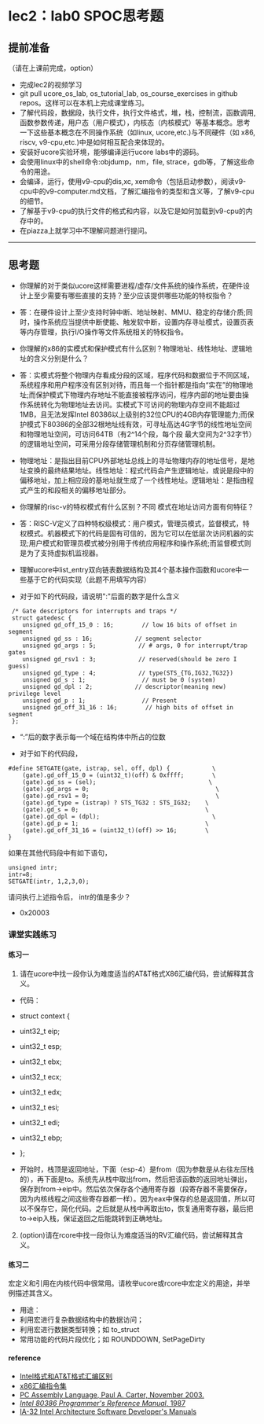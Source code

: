 # lec2：lab0 SPOC思考题

## **提前准备**
（请在上课前完成，option）

- 完成lec2的视频学习
- git pull ucore_os_lab, os_tutorial_lab, os_course_exercises  in github repos。这样可以在本机上完成课堂练习。
- 了解代码段，数据段，执行文件，执行文件格式，堆，栈，控制流，函数调用,函数参数传递，用户态（用户模式），内核态（内核模式）等基本概念。思考一下这些基本概念在不同操作系统（如linux, ucore,etc.)与不同硬件（如 x86, riscv, v9-cpu,etc.)中是如何相互配合来体现的。
- 安装好ucore实验环境，能够编译运行ucore labs中的源码。
- 会使用linux中的shell命令:objdump，nm，file, strace，gdb等，了解这些命令的用途。
- 会编译，运行，使用v9-cpu的dis,xc, xem命令（包括启动参数），阅读v9-cpu中的v9\-computer.md文档，了解汇编指令的类型和含义等，了解v9-cpu的细节。
- 了解基于v9-cpu的执行文件的格式和内容，以及它是如何加载到v9-cpu的内存中的。
- 在piazza上就学习中不理解问题进行提问。

---

## 思考题

- 你理解的对于类似ucore这样需要进程/虚存/文件系统的操作系统，在硬件设计上至少需要有哪些直接的支持？至少应该提供哪些功能的特权指令？
- 答：在硬件设计上至少支持时钟中断、地址映射、MMU、稳定的存储介质;同时，操作系统应当提供中断使能、触发软中断，设置内存寻址模式，设置页表等内存管理，执行I/O操作等文件系统相关的特权指令。

- 你理解的x86的实模式和保护模式有什么区别？物理地址、线性地址、逻辑地址的含义分别是什么？
- 答：实模式将整个物理内存看成分段的区域，程序代码和数据位于不同区域，系统程序和用户程序没有区别对待，而且每一个指针都是指向“实在”的物理地址;而保护模式下物理内存地址不能直接被程序访问，程序内部的地址要由操作系统转化为物理地址去访问。实模式下可访问的物理内存空间不能超过1MB，且无法发挥Intel 80386以上级别的32位CPU的4GB内存管理能力;而保护模式下80386的全部32根地址线有效，可寻址高达4G字节的线性地址空间和物理地址空间，可访问64TB（有2^14个段，每个段 最大空间为2^32字节）的逻辑地址空间，可采用分段存储管理机制和分页存储管理机制。

- 物理地址：是指出目前CPU外部地址总线上的寻址物理内存的地址信号，是地址变换的最终结果地址。线性地址：程式代码会产生逻辑地址，或说是段中的偏移地址，加上相应段的基地址就生成了一个线性地址。逻辑地址：是指由程式产生的和段相关的偏移地址部分。


- 你理解的risc-v的特权模式有什么区别？不同 模式在地址访问方面有何特征？
- 答：RISC-V定义了四种特权级模式：用户模式，管理员模式，监督模式，特权模式。机器模式下的代码是固有可信的，因为它可以在低层次访问机器的实现;用户模式和管理员模式被分别用于传统应用程序和操作系统;而监督模式则是为了支持虚拟机监视器。 

- 理解ucore中list_entry双向链表数据结构及其4个基本操作函数和ucore中一些基于它的代码实现（此题不用填写内容）

- 对于如下的代码段，请说明":"后面的数字是什么含义
```
 /* Gate descriptors for interrupts and traps */
 struct gatedesc {
    unsigned gd_off_15_0 : 16;        // low 16 bits of offset in segment
    unsigned gd_ss : 16;            // segment selector
    unsigned gd_args : 5;            // # args, 0 for interrupt/trap gates
    unsigned gd_rsv1 : 3;            // reserved(should be zero I guess)
    unsigned gd_type : 4;            // type(STS_{TG,IG32,TG32})
    unsigned gd_s : 1;                // must be 0 (system)
    unsigned gd_dpl : 2;            // descriptor(meaning new) privilege level
    unsigned gd_p : 1;                // Present
    unsigned gd_off_31_16 : 16;        // high bits of offset in segment
 };
```

- “:”后的数字表示每一个域在结构体中所占的位数

- 对于如下的代码段，

```
#define SETGATE(gate, istrap, sel, off, dpl) {            \
    (gate).gd_off_15_0 = (uint32_t)(off) & 0xffff;        \
    (gate).gd_ss = (sel);                                \
    (gate).gd_args = 0;                                    \
    (gate).gd_rsv1 = 0;                                    \
    (gate).gd_type = (istrap) ? STS_TG32 : STS_IG32;    \
    (gate).gd_s = 0;                                    \
    (gate).gd_dpl = (dpl);                                \
    (gate).gd_p = 1;                                    \
    (gate).gd_off_31_16 = (uint32_t)(off) >> 16;        \
}
```
如果在其他代码段中有如下语句，
```
unsigned intr;
intr=8;
SETGATE(intr, 1,2,3,0);
```
请问执行上述指令后， intr的值是多少？

- 0x20003

### 课堂实践练习

#### 练习一

1. 请在ucore中找一段你认为难度适当的AT&T格式X86汇编代码，尝试解释其含义。
- 代码：
- struct context {
-   uint32_t eip;
-   uint32_t esp;
-   uint32_t ebx;
-   uint32_t ecx;
-   uint32_t edx;
-   uint32_t esi;
-   uint32_t edi;
-   uint32_t ebp;
- };

- 开始时，栈顶是返回地址，下面（esp-4）是from（因为参数是从右往左压栈的），再下面是to。系统先从栈中取出from，然后把该函数的返回地址弹出，保存到from->eip中。然后依次保存各个通用寄存器（段寄存器不需要保存，因为内核线程之间这些寄存器都一样）。因为eax中保存的总是返回值，所以可以不保存它，简化代码。之后就是从栈中再取出to，恢复通用寄存器，最后把to->eip入栈，保证返回之后能跳转到正确地址。
2. (option)请在rcore中找一段你认为难度适当的RV汇编代码，尝试解释其含义。

#### 练习二

宏定义和引用在内核代码中很常用。请枚举ucore或rcore中宏定义的用途，并举例描述其含义。
- 用途：
- 利用宏进行复杂数据结构中的数据访问；
- 利用宏进行数据类型转换；如 to_struct
- 常用功能的代码片段优化；如 ROUNDDOWN, SetPageDirty

#### reference
 - [Intel格式和AT&T格式汇编区别](http://www.cnblogs.com/hdk1993/p/4820353.html)
 - [x86汇编指令集  ](http://hiyyp1234.blog.163.com/blog/static/67786373200981811422948/)
 - [PC Assembly Language, Paul A. Carter, November 2003.](https://pdos.csail.mit.edu/6.828/2016/readings/pcasm-book.pdf)
 - [*Intel 80386 Programmer's Reference Manual*, 1987](https://pdos.csail.mit.edu/6.828/2016/readings/i386/toc.htm)
 - [IA-32 Intel Architecture Software Developer's Manuals](http://www.intel.com/content/www/us/en/processors/architectures-software-developer-manuals.html)
